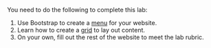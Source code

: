You need to do the following to complete this lab:

1. Use Bootstrap to create a [menu](../master/menu.md) for your website.
1. Learn how to create a [grid](../master/grid.md) to lay out content.
1. On your own, fill out the rest of the website to meet the lab rubric.

